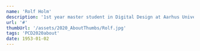 ```yaml
---
name: 'Rolf Holm' 
description: '1st year master student in Digital Design at Aarhus University. Fan of esoteric coding languages, experience design and storytelling, with a slight addiction to tea and memes'
url: '#'
thumbUrl: '/assets/2020_AboutThumbs/Rolf.jpg'
tags: 'PCD2020about'
date: 1953-01-02
---
```

